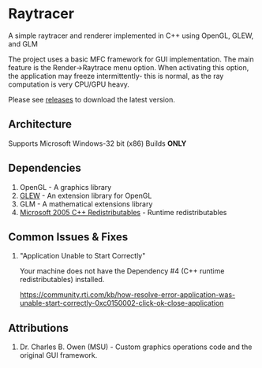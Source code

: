 # Raytracer
A simple raytracer and renderer implemented in C++ using OpenGL, GLEW, and GLM
 
The project uses a basic MFC framework for GUI implementation. The main feature is the Render->Raytrace menu option. When activating this option, the application may freeze intermittently- this is normal, as the ray computation is very CPU/GPU heavy.

Please see [releases](https://github.com/fromanan/raytracer/releases/) to download the latest version.

## Architecture

Supports Microsoft Windows-32 bit (x86) Builds **ONLY**

## Dependencies

1. OpenGL - A graphics library
2. [GLEW](https://github.com/nigels-com/glew) - An extension library for OpenGL
3. GLM - A mathematical extensions library
4. [Microsoft 2005 C++ Redistributables](http://www.microsoft.com/download/en/details.aspx?id=26347%20%20) - Runtime redistributables

## Common Issues & Fixes

1. "Application Unable to Start Correctly"

    Your machine does not have the Dependency #4 (C++ runtime redistributables) installed.

    https://community.rti.com/kb/how-resolve-error-application-was-unable-start-correctly-0xc0150002-click-ok-close-application
    
## Attributions

1. Dr. Charles B. Owen (MSU) - Custom graphics operations code and the original GUI framework.
